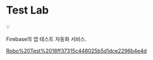 # Test Lab

<aside>
💡

Firebase의 앱 테스트 자동화 서비스.

</aside>

[Robo%20Test%2016ff37315c448025b5d1dce2296b4e4d](Robo%20Test%2016ff37315c448025b5d1dce2296b4e4d)